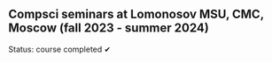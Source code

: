 <h2> Compsci seminars at Lomonosov MSU, CMC, Moscow (fall 2023 - summer 2024) </h2>

Status: course completed ✔
